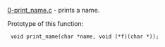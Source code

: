 [0-print_name.c]() - prints a name.

Prototype of this function:
```
 void print_name(char *name, void (*f)(char *));
```

